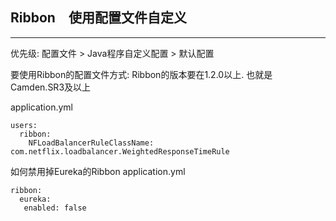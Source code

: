 ## Ribbon　使用配置文件自定义 

--- 

优先级: 配置文件 > Java程序自定义配置 > 默认配置

要使用Ribbon的配置文件方式: Ribbon的版本要在1.2.0以上.
也就是Camden.SR3及以上

application.yml
```
users:
  ribbon:
    NFLoadBalancerRuleClassName: com.netflix.loadbalancer.WeightedResponseTimeRule
```

如何禁用掉Eureka的Ribbon
application.yml
```
ribbon:
  eureka:
   enabled: false
```